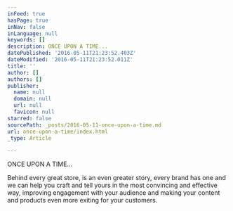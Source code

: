 ```yaml
---
inFeed: true
hasPage: true
inNav: false
inLanguage: null
keywords: []
description: ONCE UPON A TIME...
datePublished: '2016-05-11T21:23:52.403Z'
dateModified: '2016-05-11T21:23:52.011Z'
title: ''
author: []
authors: []
publisher:
  name: null
  domain: null
  url: null
  favicon: null
starred: false
sourcePath: _posts/2016-05-11-once-upon-a-time.md
url: once-upon-a-time/index.html
_type: Article

---
```

ONCE UPON A TIME...

Behind every great store, is an even greater story, every brand has one and we can help you craft and tell yours in the most convincing and effective way, improving engagement with your audience and making your content and products even more exiting for your customers.
